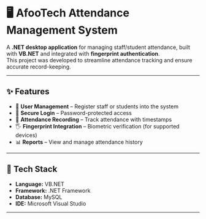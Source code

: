 # 🖥️ AfooTech Attendance Management System

A **.NET desktop application** for managing staff/student attendance, built with **VB.NET** and integrated with **fingerprint authentication**.  
This project was developed to streamline attendance tracking and ensure accurate record-keeping.  

---

## ✨ Features
- 👤 **User Management** – Register staff or students into the system  
- 🔐 **Secure Login** – Password-protected access  
- 🧾 **Attendance Recording** – Track attendance with timestamps  
- 🖐 **Fingerprint Integration** – Biometric verification (for supported devices)  
- 📊 **Reports** – View and manage attendance history  

---

## 🔧 Tech Stack
- **Language:** VB.NET  
- **Framework:** .NET Framework  
- **Database:** MySQL  
- **IDE:** Microsoft Visual Studio  

---

